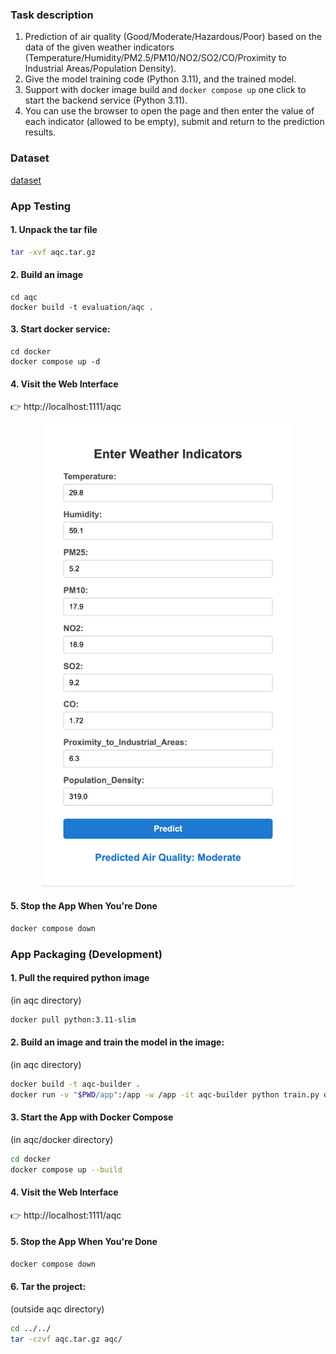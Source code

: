 ### Task description

1. Prediction of air quality (Good/Moderate/Hazardous/Poor) based on the data of the given weather indicators (Temperature/Humidity/PM2.5/PM10/NO2/SO2/CO/Proximity to Industrial Areas/Population Density).
2. Give the model training code (Python 3.11), and the trained model.
3. Support with docker image build and `docker compose up` one click to start the backend service (Python 3.11).
4. You can use the browser to open the page and then enter the value of each indicator (allowed to be empty), submit and return to the prediction results.

### Dataset

[dataset](./updated_pollution_dataset.csv)

### App Testing 

#### 1. Unpack the tar file

```bash
tar -xvf aqc.tar.gz
```

#### 2. Build an image

```shell
cd aqc
docker build -t evaluation/aqc .
```

#### 3. Start docker service:

```shell
cd docker
docker compose up -d
```
#### 4. Visit the Web Interface

👉 http://localhost:1111/aqc

<p align="center">
  <img src="https://github.com/HenryCZhang/coding-tasks/blob/main/air-quality-classification/README%20images/aqc%20form.png"  width="400" alt="aqc form">
</p>

#### 5. Stop the App When You're Done

```bash
docker compose down
```

### App Packaging (Development)

#### 1. Pull the required python image
(in aqc directory)
```bash
docker pull python:3.11-slim
```

#### 2. Build an image and train the model in the image:
(in aqc directory)
```bash
docker build -t aqc-builder .
docker run -v "$PWD/app":/app -w /app -it aqc-builder python train.py dataset.csv
```

#### 3. Start the App with Docker Compose
(in aqc/docker directory)
```bash
cd docker
docker compose up --build
```

#### 4. Visit the Web Interface

👉 http://localhost:1111/aqc

#### 5. Stop the App When You're Done

```bash
docker compose down
```
#### 6. Tar the project:
(outside aqc directory)
```bash
cd ../../
tar -czvf aqc.tar.gz aqc/
```


